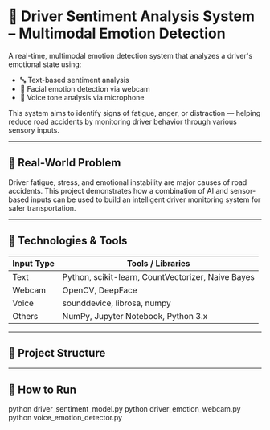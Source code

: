 # 🧠 Driver Sentiment Analysis System – Multimodal Emotion Detection

A real-time, multimodal emotion detection system that analyzes a driver's emotional state using:

- 🔤 Text-based sentiment analysis  
- 🎥 Facial emotion detection via webcam  
- 🎤 Voice tone analysis via microphone  

This system aims to identify signs of fatigue, anger, or distraction — helping reduce road accidents by monitoring driver behavior through various sensory inputs.

---

## 🚗 Real-World Problem

Driver fatigue, stress, and emotional instability are major causes of road accidents. This project demonstrates how a combination of AI and sensor-based inputs can be used to build an intelligent driver monitoring system for safer transportation.

---

## 🔧 Technologies & Tools

| Input Type | Tools / Libraries                       |
|------------|-----------------------------------------|
| Text       | Python, scikit-learn, CountVectorizer, Naive Bayes  
| Webcam     | OpenCV, DeepFace                        |
| Voice      | sounddevice, librosa, numpy             |
| Others     | NumPy, Jupyter Notebook, Python 3.x     |

---

## 📂 Project Structure
---

## 🚀 How to Run

python driver_sentiment_model.py
python driver_emotion_webcam.py
python voice_emotion_detector.py
